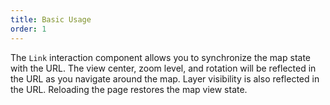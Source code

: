 ```yaml
---
title: Basic Usage
order: 1
---
```


The `Link` interaction component allows you to synchronize the map state with 
the URL. The view center, zoom level, and rotation will be reflected in the URL 
as you navigate around the map. Layer visibility is also reflected in the URL. 
Reloading the page restores the map view state.